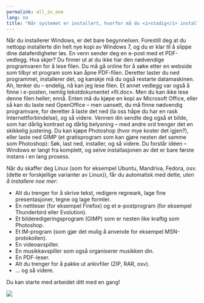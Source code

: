 ```yaml
---
permalink: all_in_one
lang: no
title: "Når systemet er installert, hvorfor må du <i>stadig</i> installere nye ting?"
---
```


Når du installerer Windows, er det bare begynnelsen. Forestill deg at du nettopp installerte din helt nye kopi av Windows 7, og du er klar til å slippe dine dataferdigheter løs. En venn sender deg en e-post med et PDF-vedlegg. Hva skjer? Du finner ut at du ikke har den nødvendige programvaren for å lese filen. Du må gå online for å søke etter en webside som tilbyr et program som kan åpne PDF-filen. Deretter laster du ned programmet, installerer det, og kanskje må du også restarte datamaskinen. Ah, tenker du – endelig, nå kan jeg lese filen. Et annet vedlegg var også å finne i e-posten, nemlig tekstdokumentet «fil.doc». Men du kan ikke lese denne filen heller; ennå. Enten må du kjøpe en kopi av Microsoft Office, eller så kan du laste ned OpenOffice – men uansett, du må finne nødvendig programvare, for deretter å laste det ned (la oss håpe du har en rask Internettforbindelse), og så videre. Vennen din sendte deg også et bilde, som har dårlig kontrast og dårlig belysning – med andre ord trenger det en skikkelig justering. Du kan kjøpe Photoshop (hvor mye koster det igjen?), eller laste ned GIMP (et gratisprogram som kan gjøre nesten det samme som Photoshop): Søk, last ned, installer, og så videre. Du forstår idéen – Windows er langt fra komplett, og selve installasjonen av det er bare første instans i en lang prosess.

Når du skaffer deg Linux (som for eksempel Ubuntu, Mandriva, Fedora, osv. (dette er forskjellige varianter av Linux)), får du automatisk med dette, <i>uten å installere noe mer</i>:

<ul>

<li>Alt du trenger for å skrive tekst, redigere regneark, lage fine presentasjoner, tegne og lage formler.</li>

<li>En nettleser (for eksempel Firefox) og et e-postprogram (for eksempel Thunderbird eller Evolution).</li>
<li>Et bilderedigeringsprogram (GIMP) som er nesten like kraftig som Photoshop.</li>
<li>Et IM-program (som gjør det mulig å anvende for eksempel MSN-protokollen).</li>
<li>En videoavspiller.</li>
<li>En musikkavspiller som også organiserer musikken din.</li>
<li>En PDF-leser.</li>
<li>Alt du trenger for å pakke ut arkivfiler (ZIP, RAR, osv).</li>
<li>… og så videre.</li>
</ul>

Du kan starte med arbeidet ditt med en gang!

<img src="Images/app_menu.png" />





